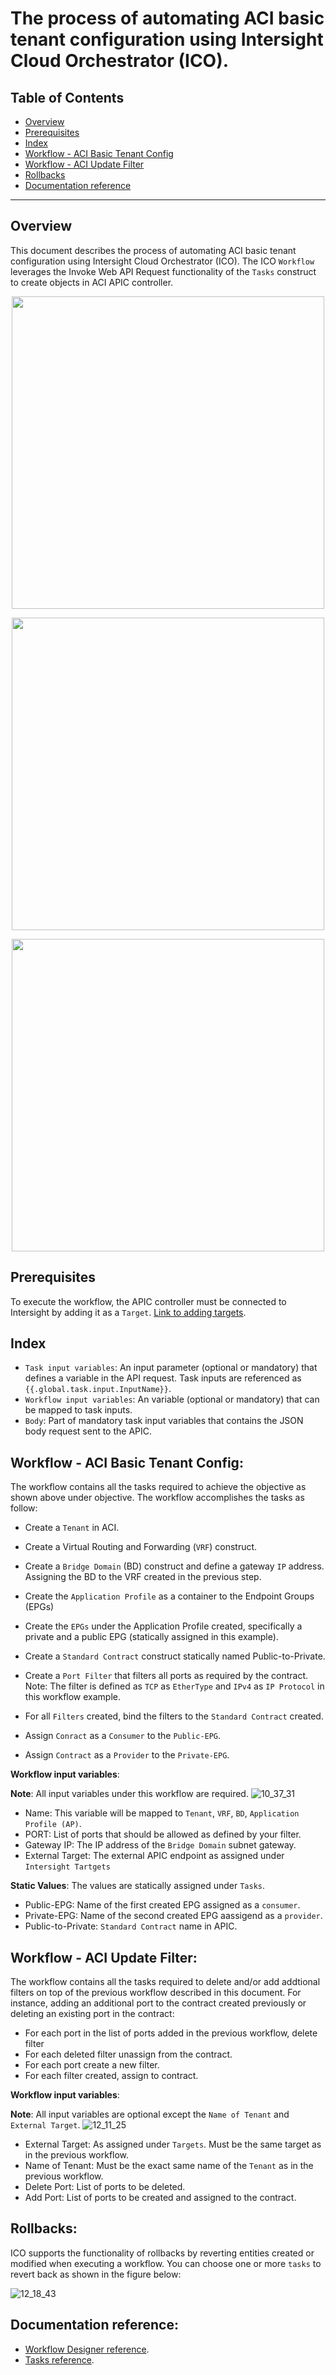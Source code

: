 # The process of automating ACI basic tenant configuration using Intersight Cloud Orchestrator (ICO).


## Table of Contents
* [Overview](https://github.com/mhaberli/ICO-ACI/blob/main/README.md#overview)
* [Prerequisites](https://github.com/mhaberli/ICO-ACI/blob/main/README.md#prerequisites)
* [Index](https://github.com/mhaberli/ICO-ACI/blob/main/README.md#index)
* [Workflow - ACI Basic Tenant Config](https://github.com/mhaberli/ICO-ACI/blob/main/README.md#workflow---aci-basic-tenant-config)
* [Workflow - ACI Update Filter](https://github.com/mhaberli/ICO-ACI/blob/main/README.md#workflow---aci-update-filter)
* [Rollbacks](https://github.com/mhaberli/ICO-ACI/blob/main/README.md#rollbacks)
* [Documentation reference](https://github.com/mhaberli/ICO-ACI/blob/main/README.md#documentation-reference)

- - -

## Overview

This document describes the process of automating ACI basic tenant configuration using Intersight Cloud Orchestrator (ICO). The ICO `Workflow`  leverages the Invoke Web API Request functionality of the `Tasks` construct to create objects in ACI APIC controller.

<p align="center">
    <img src="https://user-images.githubusercontent.com/104349654/165052705-a05eb5a3-4429-4243-9beb-8bb2763aa133.jpg" width="500" />
</p>
<p align="center">
   <img src="https://user-images.githubusercontent.com/104349654/165052699-3ef7df7f-86cd-4484-bea0-eb6a4157cbf3.jpg" width="500" />
</p>
<p align="center">
  <img src="https://user-images.githubusercontent.com/104349654/165053540-13ffeab8-fea7-4cac-9a0b-ea999d8fffab.jpg" width="500" />
</p>


## Prerequisites
To execute the workflow, the APIC controller must be connected to Intersight by adding it as a `Target`. [Link to adding targets](https://intersight.com/help/saas/getting_started/claim_targets#target_claim_for_compute/fabric_hyperconverged_orchestrator_and_platform_services_targets).


## Index 
- ``Task input variables``: An input parameter (optional or mandatory) that defines a variable in the API request. Task inputs are referenced as ``{{.global.task.input.InputName}}``.
- ``Workflow input variables``: An variable (optional or mandatory) that can be mapped to task inputs. 
- `Body`: Part of mandatory task input variables that contains the JSON body request sent to the APIC.  



##  Workflow - ACI Basic Tenant Config:
The workflow contains all the tasks required to achieve the objective as shown above under objective. The workflow accomplishes the tasks as follow:
- Create a `Tenant` in ACI.


- Create a Virtual Routing and Forwarding (`VRF`) construct.


- Create a `Bridge Domain` (BD) construct and define a gateway `IP` address. Assigning the BD to the VRF created in the previous step.


- Create the `Application Profile` as a container to the Endpoint Groups (EPGs)


- Create the `EPGs` under the Application Profile created, specifically a private and a public EPG (statically assigned in this example).


- Create a `Standard Contract` construct statically named Public-to-Private.


- Create a `Port Filter` that filters all ports as required by the contract. Note: The filter is  defined as `TCP` as `EtherType` and `IPv4` as `IP Protocol` in this workflow example.


- For all `Filters` created, bind the filters to the `Standard Contract` created.


- Assign `Conract` as a `Consumer` to the `Public-EPG`. 


- Assign `Contract` as a `Provider` to the `Private-EPG`.


**Workflow input variables**:

**Note**: All input variables under this workflow are required.
![10_37_31](https://user-images.githubusercontent.com/104349654/165052705-a05eb5a3-4429-4243-9beb-8bb2763aa133.jpg)

- Name: This variable will be mapped to `Tenant`, `VRF`, `BD`, `Application Profile (AP)`.
- PORT: List of ports that should be allowed as defined by your filter.
- Gateway IP: The IP address of the `Bridge Domain` subnet gateway.
- External Target: The external APIC endpoint as assigned under `Intersight Tartgets`

**Static Values**:
The values are statically assigned under `Tasks`.
- Public-EPG: Name of the first created EPG assigned as a `consumer`.
- Private-EPG: Name of the second created EPG aassigend as a `provider`.
- Public-to-Private: `Standard Contract` name in APIC.



##  Workflow - ACI Update Filter:
The workflow contains all the tasks required to delete and/or add addtional filters on top of the previous workflow described in this document. For instance, adding an additional port to the contract created previously or deleting an existing port in the contract:
- For each port in the list of ports added in the previous workflow, delete filter  
- For each deleted filter unassign from the contract.
- For each port create a new filter.
- For each filter created, assign to contract.  

**Workflow input variables**:

**Note**: All input variables are optional except the `Name of Tenant` and `External Target`.
![12_11_25](https://user-images.githubusercontent.com/104349654/165069298-446d1e5a-d565-496c-9f55-03282dd12b94.jpg)


- External Target: As assigned under `Targets`. Must be the same target as in the previous workflow.
- Name of Tenant: Must be the exact same name of the `Tenant` as in the previous workflow.
- Delete Port: List of ports to be deleted. 
- Add Port: List of ports to be created and assigned to the contract.



## Rollbacks:

ICO supports the functionality of rollbacks by reverting entities created or modified when executing a workflow. You can choose one or more `tasks` to revert back as shown in the figure below:

![12_18_43](https://user-images.githubusercontent.com/104349654/165070438-26b65ce3-f162-47a7-af38-2b1a7a9625ff.jpg)



## Documentation reference:
- [Workflow Designer reference](https://www.intersight.com/help/saas/resources/Workflow_Designer#requests).
- [Tasks reference](https://intersight.com/help/saas/resources/Task_Designer#supported_requests).
